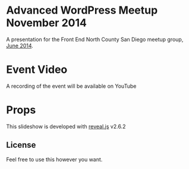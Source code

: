 # Advanced WordPress Meetup November 2014


A presentation for the Front End North County San Diego meetup group, [June 2014](http://www.meetup.com/Front-end-Dev-North-County-San-Diego/events/183447642/).

# Event Video

A recording of the event will be available on YouTube

# Props

This slideshow is developed with [reveal.js](http://lab.hakim.se/reveal-js/) v2.6.2

## License

Feel free to use this however you want.
